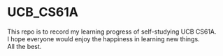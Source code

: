 # UCB_CS61A

This repo is to record my learning progress of self-studying UCB CS61A.  
I hope everyone would enjoy the happiness in learning new things.  
All the best.
